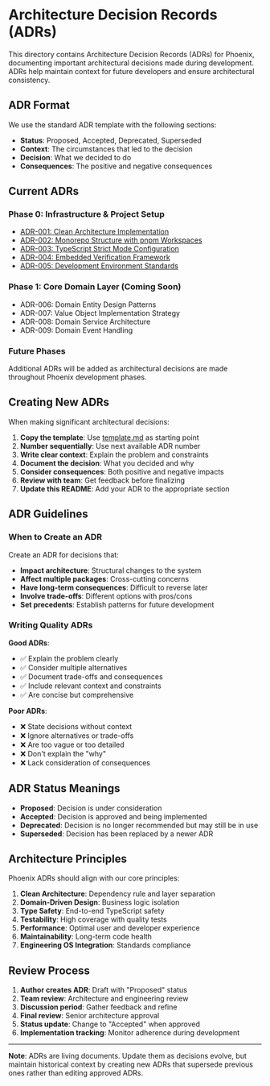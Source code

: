 # Architecture Decision Records (ADRs)

This directory contains Architecture Decision Records (ADRs) for Phoenix, documenting important architectural decisions made during development. ADRs help maintain context for future developers and ensure architectural consistency.

## ADR Format

We use the standard ADR template with the following sections:

- **Status**: Proposed, Accepted, Deprecated, Superseded
- **Context**: The circumstances that led to the decision
- **Decision**: What we decided to do
- **Consequences**: The positive and negative consequences

## Current ADRs

### Phase 0: Infrastructure & Project Setup

- [ADR-001: Clean Architecture Implementation](001-clean-architecture.md)
- [ADR-002: Monorepo Structure with pnpm Workspaces](002-monorepo-structure.md)
- [ADR-003: TypeScript Strict Mode Configuration](003-typescript-strict.md)
- [ADR-004: Embedded Verification Framework](004-embedded-verification.md)
- [ADR-005: Development Environment Standards](005-development-environment.md)

### Phase 1: Core Domain Layer (Coming Soon)

- ADR-006: Domain Entity Design Patterns
- ADR-007: Value Object Implementation Strategy
- ADR-008: Domain Service Architecture
- ADR-009: Domain Event Handling

### Future Phases

Additional ADRs will be added as architectural decisions are made throughout Phoenix development phases.

## Creating New ADRs

When making significant architectural decisions:

1. **Copy the template**: Use [template.md](template.md) as starting point
2. **Number sequentially**: Use next available ADR number
3. **Write clear context**: Explain the problem and constraints
4. **Document the decision**: What you decided and why
5. **Consider consequences**: Both positive and negative impacts
6. **Review with team**: Get feedback before finalizing
7. **Update this README**: Add your ADR to the appropriate section

## ADR Guidelines

### When to Create an ADR

Create an ADR for decisions that:

- **Impact architecture**: Structural changes to the system
- **Affect multiple packages**: Cross-cutting concerns
- **Have long-term consequences**: Difficult to reverse later
- **Involve trade-offs**: Different options with pros/cons
- **Set precedents**: Establish patterns for future development

### Writing Quality ADRs

**Good ADRs**:
- ✅ Explain the problem clearly
- ✅ Consider multiple alternatives
- ✅ Document trade-offs and consequences
- ✅ Include relevant context and constraints
- ✅ Are concise but comprehensive

**Poor ADRs**:
- ❌ State decisions without context
- ❌ Ignore alternatives or trade-offs
- ❌ Are too vague or too detailed
- ❌ Don't explain the "why"
- ❌ Lack consideration of consequences

## ADR Status Meanings

- **Proposed**: Decision is under consideration
- **Accepted**: Decision is approved and being implemented
- **Deprecated**: Decision is no longer recommended but may still be in use
- **Superseded**: Decision has been replaced by a newer ADR

## Architecture Principles

Phoenix ADRs should align with our core principles:

1. **Clean Architecture**: Dependency rule and layer separation
2. **Domain-Driven Design**: Business logic isolation
3. **Type Safety**: End-to-end TypeScript safety
4. **Testability**: High coverage with quality tests
5. **Performance**: Optimal user and developer experience
6. **Maintainability**: Long-term code health
7. **Engineering OS Integration**: Standards compliance

## Review Process

1. **Author creates ADR**: Draft with "Proposed" status
2. **Team review**: Architecture and engineering review
3. **Discussion period**: Gather feedback and refine
4. **Final review**: Senior architecture approval
5. **Status update**: Change to "Accepted" when approved
6. **Implementation tracking**: Monitor adherence during development

---

**Note**: ADRs are living documents. Update them as decisions evolve, but maintain historical context by creating new ADRs that supersede previous ones rather than editing approved ADRs.